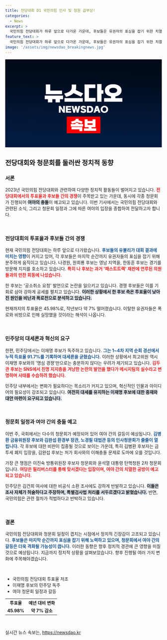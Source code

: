 ```yaml
---
title: 전당대회 D1 국민의힘 인사 및 청원 급부상!
categories:
  - News
excerpt: >
  국민의힘 전당대회가 하루 앞으로 다가온 가운데, 후보들은 유권자의 표심을 잡기 위한 치열한 경쟁을 벌이고 있다. 투표율 저조 속, 민주당의 독주와 청문회 일정이 맞물리며 정치판의 긴장감이 고조되고 있다.
feature_text: >
  국민의힘 전당대회가 하루 앞으로 다가온 가운데, 후보들은 유권자의 표심을 잡기 위한 치열한 경쟁을 벌이고 있다. 투표율 저조 속, 민주당의 독주와 청문회 일정이 맞물리며 정치판의 긴장감이 고조되고 있다.
image: '/assets/img/newsdao_breakingnews.jpg'
---
```


<p><img src="/assets/img/newsdao_breakingnews.jpg" alt="flaretime 속보" /></p>

<h2>전당대회와 청문회를 둘러싼 정치적 동향</h2>

<h3>서론</h3>

<p>2023년 국민의힘 전당대회와 관련하여 다양한 정치적 활동들이 벌어지고 있습니다. <b><span style="color: #ee2323;">전당대회에서의 투표율과 후보들 간의 경쟁</span></b>이 주목받고 있는 가운데, 동시에 각종 청문회가 진행되어 <b><span style="background-color: #21538527;">여야의 충돌</span></b>이 예고되고 있습니다. 이번 기사에서는 국민의힘 전당대회와 관련된 소식, 그리고 청문회 일정과 그에 따른 여야의 입장을 종합하여 전달하고자 합니다.</p>

<p data-ke-size="size16">&nbsp;</p>

<h3>전당대회의 투표율과 후보들 간의 경쟁</h3>

<p>현재 국민의힘 전당대회는 하루 앞으로 다가왔습니다. <b><span style="color: #1a5490;">후보들의 유불리가 대회 결과에 미치는 영향</span></b>이 커지고 있어, 각 후보들은 마지막 순간까지 유권자들의 표심을 잡기 위해 분주하게 움직이고 있습니다. 나경원, 원희룡 후보는 영남 지역을, 한동훈 후보는 경기를 방문해 지지를 호소하고 있습니다. <b><span style="color: #ee2323;">특히 나 후보는 과거 '패스트트랙' 재판에 연루된 의원들과의 만찬 회동에 나섰습니다.</span></b> </p>

<p>한 후보는 '공소취소 요청' 발언으로 논란을 일으키고 있습니다. 경쟁 후보들은 이를 기회로 삼아 강하게 공세를 펼치고 있습니다. <b><span style="background-color: #21538527;">이러한 상황에서 한 후보 측은 투표율이 낮아진 원인을 비난과 폭로전으로 분석하고 있습니다.</span></b> </p>

<p>현재까지의 투표율은 45.98%로, 작년보다 약 7% 떨어졌습니다. 이탈한 유권자들은 폭로와 비방으로 인해 실망했을 것이라는 해석이 나옵니다.</p>

<p data-ke-size="size16">&nbsp;</p>

<h3>민주당의 대세론과 혁신의 요구</h3>

<p>한편, 민주당에서는 이재명 후보가 독주하고 있습니다. <b><span style="color: #1a5490;">그는 1~4차 지역 순회 경선에서 누적 득표율 91.7%를 기록하며 대세론을 굳혔습니다.</span></b> 이러한 상황에서 최고위원 역시 이재명 후보와의 '명심 경쟁'만으로는 충분하지 않다는 우려가 제기되고 있습니다. <b><span style="color: #ee2323;">김두관 후보는 SNS에서 친명 지지층을 겨냥한 논란의 발언을 했다가 메시지팀의 실수라고 변명하며 사태를 수습하려 했습니다.</span></b></p>

<p>민주당 내부에서는 변화가 필요하다는 목소리가 커지고 있으며, 혁신적인 인물과 아이디어의 필요성이 강조되고 있습니다. <b><span style="background-color: #21538527;">여전히 대세를 유지하는 이재명 후보에 대한 중재와 대안 마련이 요구되고 있습니다.</span></b> </p>

<p data-ke-size="size16">&nbsp;</p>

<h3>청문회 일정과 여야 간의 충돌 예고</h3>

<p>이번 주, 국회에서는 다수의 청문회가 예정되어 있어 여야 간의 갈등이 예상됩니다. <b><span style="color: #1a5490;">김병환 금융위원장 후보와 김완섭 환경부 장관, 노경필 대법관 등의 인사청문회가 줄줄이 열립니다.</span></b> 각 후보에 대한 비판이 집중될 것으로 보이는 가운데, 특히 김병환 후보자는 금투세 폐지 입장을, 김완섭 후보는 처가 회사와의 이해충돌 문제로 도마에 오를 것입니다.</p>

<p>가장 큰 쟁점은 이진숙 방통위원장 후보자 청문회와 윤석열 대통령 탄핵청원 2차 청문회입니다. <b><span style="color: #ee2323;">여당은 필리버스터를 통해 맞서겠다는 입장이며, 여야 간의 치열한 공방이 예고되고 있습니다.</span></b></p>

<p>민주당은 김건희 여사에 대한 비공식 소환 조사에도 강하게 반발하고 있습니다. <b><span style="background-color: #21538527;">이들은 조사 자체가 허술하다고 주장하며, 특별검사법 처리를 서두르겠다고 밝혔습니다.</span></b> 반면, 국민의힘은 관련 절차가 적법하다고 반박하고 있습니다.</p>

<p data-ke-size="size16">&nbsp;</p>

<h3>결론</h3>

<p>국민의힘 전당대회와 청문회 일정이 겹치는 시점에서 정치적 긴장감이 고조되고 있습니다. <b><span style="color: #1a5490;">후보들은 마지막 순간까지 표심을 잡기 위해 노력하고 있으며, 청문회에서 여야 간의 갈등은 더욱 격화될 가능성이 큽니다.</span></b> 이러한 동향은 향후 정치적 경관에 큰 영향을 미칠 것으로 예상됩니다. 지금까지 정치적 상황을 살펴보았습니다. 향후 진행될 여러 가지 변화에 주목해야겠습니다.</p>

<p data-ke-size="size16">&nbsp;</p>

<ul>
    <li>국민의힘 전당대회 투표율 저조</li>
    <li>이재명 후보의 민주당 독주</li>
    <li>여야 청문회 일정과 갈등</li>
</ul>

<table style="width:100%">
    <tr>
        <td style="text-align: center; height: 17px;"><b>투표율</b></td>
        <td style="text-align: center; height: 17px;"><b>예년 대비 변화</b></td>
    </tr>
    <tr>
        <td style="text-align: center; height: 17px;"><b>45.98%</b></td>
        <td style="text-align: center; height: 17px;"><b>약 7% 감소</b></td>
    </tr>
</table>

<p data-ke-size="size16">&nbsp;</p>
실시간 뉴스 속보는, <a href="https://newsdao.kr" rel="dofollow">https://newsdao.kr</a>


